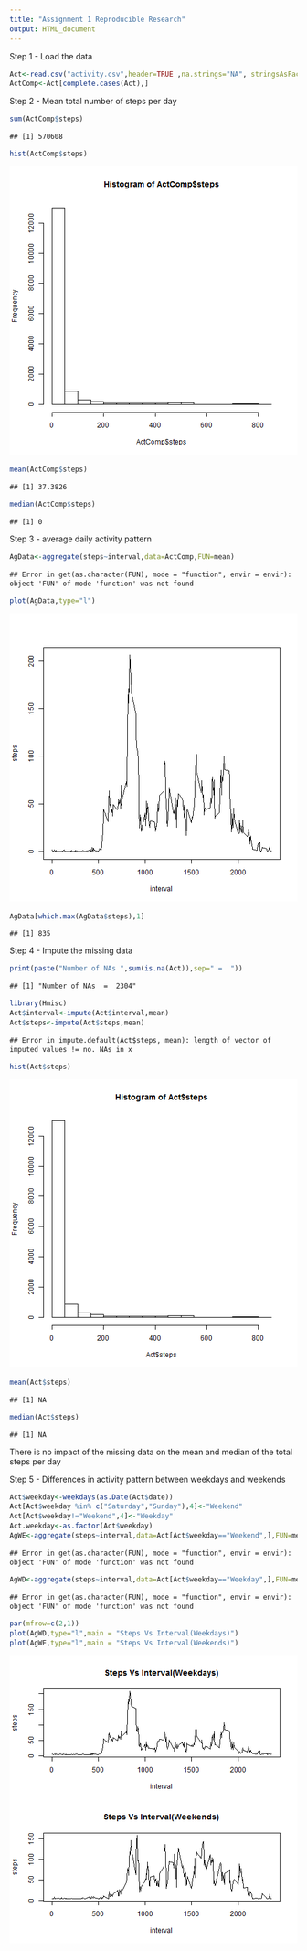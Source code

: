 ```yaml
---
title: "Assignment 1 Reproducible Research"
output: HTML_document
---
```




Step 1 - Load the data

```r
Act<-read.csv("activity.csv",header=TRUE ,na.strings="NA", stringsAsFactors=F)
ActComp<-Act[complete.cases(Act),]
```
Step 2 - Mean total number of steps per day

```r
sum(ActComp$steps)
```

```
## [1] 570608
```

```r
hist(ActComp$steps)
```

![plot of chunk unnamed-chunk-2](figure/unnamed-chunk-2-1.png) 

```r
mean(ActComp$steps)
```

```
## [1] 37.3826
```

```r
median(ActComp$steps)
```

```
## [1] 0
```
Step 3 - average daily activity pattern

```r
AgData<-aggregate(steps~interval,data=ActComp,FUN=mean)
```

```
## Error in get(as.character(FUN), mode = "function", envir = envir): object 'FUN' of mode 'function' was not found
```

```r
plot(AgData,type="l")
```

![plot of chunk unnamed-chunk-3](figure/unnamed-chunk-3-1.png) 

```r
AgData[which.max(AgData$steps),1]
```

```
## [1] 835
```
Step 4 - Impute the missing data

```r
print(paste("Number of NAs ",sum(is.na(Act)),sep=" =  "))
```

```
## [1] "Number of NAs  =  2304"
```

```r
library(Hmisc)
Act$interval<-impute(Act$interval,mean)
Act$steps<-impute(Act$steps,mean)
```

```
## Error in impute.default(Act$steps, mean): length of vector of imputed values != no. NAs in x
```

```r
hist(Act$steps)
```

![plot of chunk unnamed-chunk-4](figure/unnamed-chunk-4-1.png) 

```r
mean(Act$steps)
```

```
## [1] NA
```

```r
median(Act$steps)
```

```
## [1] NA
```
There is no impact of the missing data on the mean and median of the total steps per day

Step 5 - Differences in activity pattern between weekdays and weekends

```r
Act$weekday<-weekdays(as.Date(Act$date))
Act[Act$weekday %in% c("Saturday","Sunday"),4]<-"Weekend"
Act[Act$weekday!="Weekend",4]<-"Weekday"
Act.weekday<-as.factor(Act$weekday)
AgWE<-aggregate(steps~interval,data=Act[Act$weekday=="Weekend",],FUN=mean)
```

```
## Error in get(as.character(FUN), mode = "function", envir = envir): object 'FUN' of mode 'function' was not found
```

```r
AgWD<-aggregate(steps~interval,data=Act[Act$weekday=="Weekday",],FUN=mean)
```

```
## Error in get(as.character(FUN), mode = "function", envir = envir): object 'FUN' of mode 'function' was not found
```

```r
par(mfrow=c(2,1))
plot(AgWD,type="l",main = "Steps Vs Interval(Weekdays)")
plot(AgWE,type="l",main = "Steps Vs Interval(Weekends)")
```

![plot of chunk unnamed-chunk-5](figure/unnamed-chunk-5-1.png) 
